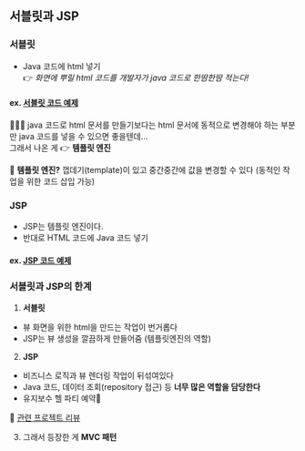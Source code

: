 ## 서블릿과 JSP
### 서블릿
- Java 코드에 html 넣기<br>
👉 _화면에 뿌릴 html 코드를 개발자가 java 코드로 한땀한땀 적는다!_
#### ex. [서블릿 코드 예제](https://github.com/dldbdud314/spring-web-dev-playground/tree/main/spring-mvc/servlet/src/main/java/hello/servlet/web/servlet)

🤦🏻‍♀️ java 코드로 html 문서를 만들기보다는 html 문서에 동적으로 변경해야 하는 부분만 java 코드를 넣을 수 있으면 좋을텐데...<br>
그래서 나온 게 👉 **템플릿 엔진**

👀 **템플릿 엔진?** 껍데기(template)이 있고 중간중간에 값을 변경할 수 있다 (동적인 작업을 위한 코드 삽입 가능)

### JSP
- JSP는 템플릿 엔진이다.
- 반대로 HTML 코드에 Java 코드 넣기

#### ex. [JSP 코드 예제](https://github.com/dldbdud314/spring-web-dev-playground/tree/main/spring-mvc/servlet/src/main/webapp/jsp)

### 서블릿과 JSP의 한계
1. **서블릿**
- 뷰 화면을 위한 html을 만드는 작업이 번거롭다
- JSP는 뷰 생성을 깔끔하게 만들어줌 (템플릿엔진의 역할)

2. **JSP**
- 비즈니스 로직과 뷰 렌더링 작업이 뒤섞여있다
- Java 코드, 데이터 조회(repository 접근) 등 **너무 많은 역할을 담당한다**
- 유지보수 헬 파티 예약💩

📌 [관련 프로젝트 리뷰](https://velog.io/@dldbdud314/%EA%B0%91%EC%9E%90%EA%B8%B0-JSP-%ED%94%84%EB%A1%9C%EC%A0%9D%ED%8A%B8%EB%A5%BC-%EB%8F%8C%EC%95%84%EB%B3%B4%EB%8B%88)

3. 그래서 등장한 게 **MVC 패턴**
